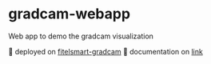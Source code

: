 # gradcam-webapp
Web app to demo the gradcam visualization

🚀 deployed on [fitelsmart-gradcam](https://fitelsmart-gradcam.azurewebsites.net/)
🚀 documentation on [link](https://furukawafitel.github.io/gradcam-webapp/)
